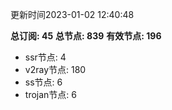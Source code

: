 更新时间2023-01-02 12:40:48

**总订阅: 45**
**总节点: 839**
**有效节点: 196**
- ssr节点: 4
- v2ray节点: 180
- ss节点: 6
- trojan节点: 6
